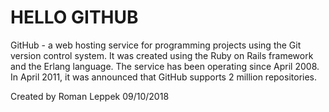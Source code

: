 <html>
<h1>HELLO GITHUB</h1>
GitHub - a web hosting service for programming projects using the Git version control system. 
It was created using the Ruby on Rails framework and the Erlang language. 
The service has been operating since April 2008. 
In April 2011, it was announced that GitHub supports 2 million repositories.

Created by Roman Leppek
09/10/2018
</html>